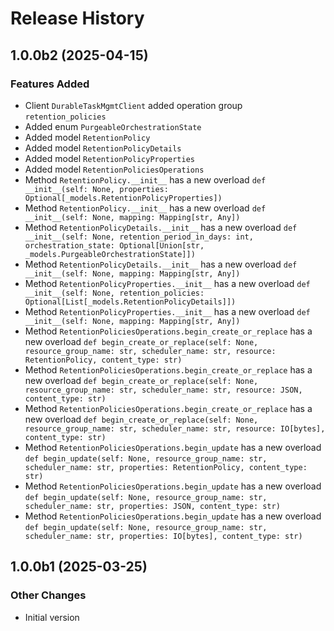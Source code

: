 # Release History

## 1.0.0b2 (2025-04-15)

### Features Added

  - Client `DurableTaskMgmtClient` added operation group `retention_policies`
  - Added enum `PurgeableOrchestrationState`
  - Added model `RetentionPolicy`
  - Added model `RetentionPolicyDetails`
  - Added model `RetentionPolicyProperties`
  - Added model `RetentionPoliciesOperations`
  - Method `RetentionPolicy.__init__` has a new overload `def __init__(self: None, properties: Optional[_models.RetentionPolicyProperties])`
  - Method `RetentionPolicy.__init__` has a new overload `def __init__(self: None, mapping: Mapping[str, Any])`
  - Method `RetentionPolicyDetails.__init__` has a new overload `def __init__(self: None, retention_period_in_days: int, orchestration_state: Optional[Union[str, _models.PurgeableOrchestrationState]])`
  - Method `RetentionPolicyDetails.__init__` has a new overload `def __init__(self: None, mapping: Mapping[str, Any])`
  - Method `RetentionPolicyProperties.__init__` has a new overload `def __init__(self: None, retention_policies: Optional[List[_models.RetentionPolicyDetails]])`
  - Method `RetentionPolicyProperties.__init__` has a new overload `def __init__(self: None, mapping: Mapping[str, Any])`
  - Method `RetentionPoliciesOperations.begin_create_or_replace` has a new overload `def begin_create_or_replace(self: None, resource_group_name: str, scheduler_name: str, resource: RetentionPolicy, content_type: str)`
  - Method `RetentionPoliciesOperations.begin_create_or_replace` has a new overload `def begin_create_or_replace(self: None, resource_group_name: str, scheduler_name: str, resource: JSON, content_type: str)`
  - Method `RetentionPoliciesOperations.begin_create_or_replace` has a new overload `def begin_create_or_replace(self: None, resource_group_name: str, scheduler_name: str, resource: IO[bytes], content_type: str)`
  - Method `RetentionPoliciesOperations.begin_update` has a new overload `def begin_update(self: None, resource_group_name: str, scheduler_name: str, properties: RetentionPolicy, content_type: str)`
  - Method `RetentionPoliciesOperations.begin_update` has a new overload `def begin_update(self: None, resource_group_name: str, scheduler_name: str, properties: JSON, content_type: str)`
  - Method `RetentionPoliciesOperations.begin_update` has a new overload `def begin_update(self: None, resource_group_name: str, scheduler_name: str, properties: IO[bytes], content_type: str)`

## 1.0.0b1 (2025-03-25)

### Other Changes

  - Initial version

